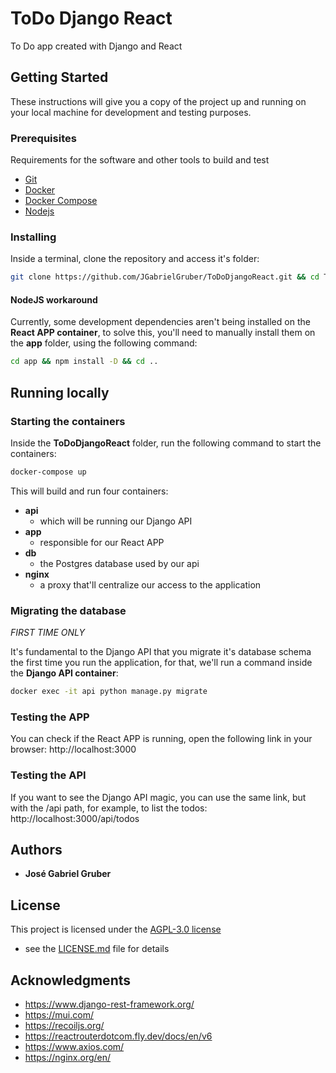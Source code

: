 # ToDo Django React

To Do app created with Django and React

## Getting Started

These instructions will give you a copy of the project up and running on
your local machine for development and testing purposes. 

### Prerequisites

Requirements for the software and other tools to build and test 
- [Git](https://git-scm.com/downloads)
- [Docker](https://www.docker.com/get-started/)
- [Docker Compose](https://docs.docker.com/compose/install/)
- [Nodejs](https://nodejs.org/en/)

### Installing

Inside a terminal, clone the repository and access it's folder:
```bash
git clone https://github.com/JGabrielGruber/ToDoDjangoReact.git && cd ToDoDjangoReact
```
#### NodeJS workaround

Currently, some development dependencies aren't being installed on the **React APP container**, to solve this, you'll need to manually install them on the **app** folder, using the following command:
```bash
cd app && npm install -D && cd ..
```

## Running locally

### Starting the containers

Inside the **ToDoDjangoReact** folder, run the following command to start the containers:
```bash
docker-compose up
```

This will build and run four containers:
- **api**
  - which will be running our Django API
- **app**
  - responsible for our React APP
- **db**
  - the Postgres database used by our api
- **nginx**
  - a proxy that'll centralize our access to the application

### Migrating the database

*FIRST TIME ONLY*

It's fundamental to the Django API that you migrate it's database schema the first time you run the application, for that, we'll run a command inside the **Django API container**:
```bash
docker exec -it api python manage.py migrate
```

### Testing the APP

You can check if the React APP is running, open the following link in your browser: http://localhost:3000

### Testing the API

If you want to see the Django API magic, you can use the same link, but with the /api path, for example, to list the todos: http://localhost:3000/api/todos


## Authors

  - **José Gabriel Gruber**


## License

This project is licensed under the [AGPL-3.0 license ](LICENSE.md)
- see the [LICENSE.md](LICENSE.md) file for
details

## Acknowledgments

  - https://www.django-rest-framework.org/
  - https://mui.com/
  - https://recoiljs.org/
  - https://reactrouterdotcom.fly.dev/docs/en/v6
  - https://www.axios.com/
  - https://nginx.org/en/

